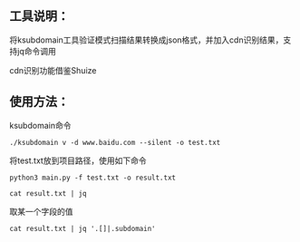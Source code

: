 ## 工具说明：

将ksubdomain工具验证模式扫描结果转换成json格式，并加入cdn识别结果，支持jq命令调用

cdn识别功能借鉴Shuize

## 使用方法：

ksubdomain命令

```
./ksubdomain v -d www.baidu.com --silent -o test.txt
```

将test.txt放到项目路径，使用如下命令

```
python3 main.py -f test.txt -o result.txt

cat result.txt | jq
```

取某一个字段的值

```
cat result.txt | jq '.[]|.subdomain'
```
